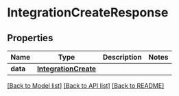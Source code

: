 # IntegrationCreateResponse

## Properties
Name | Type | Description | Notes
------------ | ------------- | ------------- | -------------
**data** | [**IntegrationCreate**](IntegrationCreate.md) |  | 

[[Back to Model list]](../README.md#documentation-for-models) [[Back to API list]](../README.md#documentation-for-api-endpoints) [[Back to README]](../README.md)

